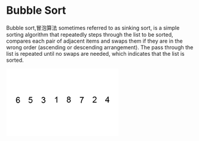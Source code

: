 

# Bubble Sort

Bubble sort,冒泡算法 sometimes referred to as sinking sort, is a simple sorting algorithm that repeatedly steps through the list to be sorted, compares each pair of adjacent items and swaps them if they are in the wrong order (ascending or descending arrangement). The pass through the list is repeated until no swaps are needed, which indicates that the list is sorted.

![/images/bubble-sort.gif](/images/bubble-sort.gif)
